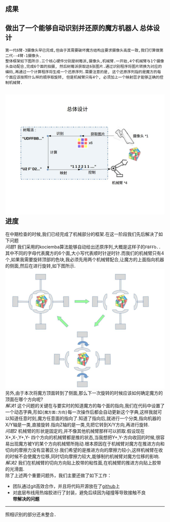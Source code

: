 **成果**
----
做出了一个能够自动识别并还原的魔方机器人
**总体设计**
----
	第一代6臂-3摄像头早已完成,但由于其需要破坏魔方结构且要求摄像头高度一致,我们打算做第二代--4臂-1摄像头.   
	整体框架如下图所示.三个核心硬件分别是树莓派,摄像头,机械臂.一开始,4个机械臂与1个摄像头自动配合,完成6个面的拍摄, 然后树莓派获取这6张图片.通过识别程序将图片转换为对应的编码,再通过一个计算程序将生成一个还原序列.需要注意的是, 这个还原序列指的是魔方的每个面应该按照什么样的顺序取旋转, 但是机械臂只有4个, 必须加上一个映射层才能够正确的控制机械臂.   
 ![整体框架](readme_static/frame.jpg)   
**进度**
----
在中期检查的时候,我们已经完成了机械部分的框架.在这一阶段我们先后解决了如下问题    
*问题1* 我们采用的kociemba算法能够自动给出还原序列,大概是这样子的`FBFFb..`其中不同的字母代表魔方的6个面,大小写代表顺时针逆时针.而我们的机械臂只有4个,如果我需要旋转顶部的色块,我必须先用两个机械臂配合,让魔方的上面指向机器的侧面,然后在进行旋转,如下图所示.    
 ![整体框架](readme_static/way2rotate.jpg)       
	另外,由于本次将魔方顶面转到了侧面,那么下一次旋转的时候应该如何确定魔方的顶面在哪个方向呢?  
*解决1* 这个问题的关键在与要实时的知道魔方的每个面的指向,我们在代码中设置了一个动态字典,形如`{魔方面:方向}`每一次操作后都会自动更新这个字典,这样我就可以知道任意时刻,魔方任意面的指向了.知道了指向后,就进行一个分类,指向机器的X/Y轴是一类,直接旋转.指向Z轴的是一类,先把它转到X/Y方向,再进行旋转.  
*问题2* 机械臂的形状是固定的,并不像其他机械臂那样可以抓取.假设现在X+,X-,Y+,Y- 四个方向的机械臂都是推的状态,当我想把Y+,Y-方向收回的时候,很容易出现魔方被Y的某个方向机械臂所拖动.根本原因在于机械臂对魔方在推进方向和切向的摩擦力没有显著区分.我们希望的是推进方向的摩擦力较小,这样机械臂在收的时候不会使魔方位移,同时切向摩擦力较大,能够制约机械臂对魔方位移的影响.  
*解决2* 我们在机械臂的切向方向贴上胶带的粘性面,在机械臂的推进方向贴上胶带的光滑面.    
除了上述两个重要问题外，我们主要还做了如下工作：  
* 团队通过git高效合作，并且将代码开源放在了[github](https://github.com/lihao2333/cuberecover)上  
* 对底层布线用热熔胶进行了封装，避免后续因为碰撞等导致接触不良  
**带解决的问题**  
-----  
照相识别的部分还未整合．  


